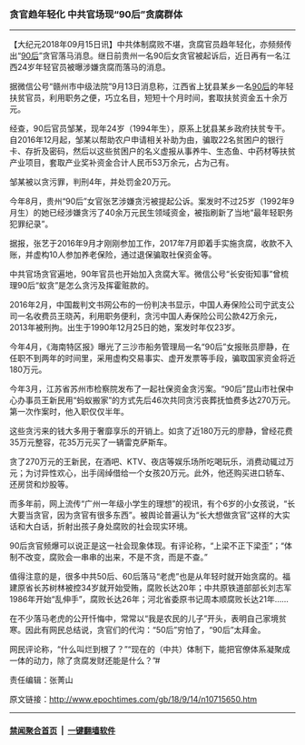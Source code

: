 ### 贪官趋年轻化 中共官场现“90后”贪腐群体
------------------------

<p>【大纪元2018年09月15日讯】中共体制腐败不堪，贪腐官员趋年轻化，亦频频传出“<a href="http://www.epochtimes.com/gb/tag/90%E5%90%8E.html">90后</a>”贪官落马消息。继日前贵州一名90后女贪官被起诉后，近日再有一名江西24岁年轻官员被曝涉嫌贪腐而落马的消息。</p>
<p>据微信公号“赣州市中级法院”9月13日消息称，江西省上犹县某乡一名<a href="http://www.epochtimes.com/gb/tag/90%E5%90%8E.html">90后</a>的年轻扶贫官员，利用职务之便，巧立名目，短短十个月时间，套取扶贫资金五十余万元。</p>
<p>经查，90后官员邹某，现年24岁（1994年生），原系上犹县某乡政府扶贫专干。自2016年12月起，邹某以帮助农户申请相关补助为由，骗取22名贫困户的银行卡、存折及密码，然后以这些贫困户的名义虚报从事养牛、生态鱼、中药材等扶贫产业项目，套取产业奖补资金合计人民币53万余元，占为己有。</p>
<p>邹某被以贪污罪，判刑4年，并处罚金20万元。</p>
<p>今年8月，贵州“90后”女官张艺涉嫌贪污被提起公诉。案发时不过25岁（1992年9月生）的她已经涉嫌贪污了40余万元民生领域资金，被指刷新了当地“最年轻职务犯罪纪录”。</p>
<p>据报，张艺于2016年9月才刚刚参加工作，2017年7月即着手实施贪腐，收款不入账，并虚构10人参加养老保险，通过退保骗取社保资金等。</p>
<p>中共官场贪官遍地，90年官员也开始加入贪腐大军。微信公号“长安街知事”曾梳理90后“蚁贪”是怎么贪污及挥霍赃款的。</p>
<p>2016年2月，中国裁判文书网公布的一份判决书显示，中国人寿保险公司宁武支公司一名收费员王晓芮，利用职务便利，贪污中国人寿保险公司公款42万余元，2013年被刑拘。出生于1990年12月25日的她，案发时年仅23岁。</p>
<p>今年4月，《海南特区报》曝光了三沙市船务管理局一名“90后”女报账员廖静，在任职不到两年的时间里，采用虚构交易事实、虚开发票等手段，骗取国家资金将近180万元。</p>
<p>今年3月，江苏省苏州市检察院发布了一起社保资金贪污案。“90后”昆山市社保中心办事员王新民用“蚂蚁搬家”的方式先后46次共同贪污丧葬抚恤费多达270万元。第一次作案时，他入职仅仅半年。</p>
<p>这些贪污来的钱大多用于奢靡享乐的开销上。如贪了近180万元的廖静，曾经花费35万元整容，花35万元买了一辆雷克萨斯车。</p>
<p>贪了270万元的王新民，在酒吧、KTV、夜店等娱乐场所吃喝玩乐，消费动辄过万元；为讨异性欢心，出手阔绰借给一个女孩20万元。此外，他还购买进口轿车、还房贷和炒股等。</p>
<p>而多年前，网上流传“广州一年级小学生的理想”的视讯，有个6岁的小女孩说，“长大要当贪官，因为贪官有很多东西”。被舆论普遍认为“长大想做贪官”这样的大实话和大白话，折射出孩子身处腐败的社会现实环境。</p>
<p>90后贪官频爆可以说正是这一社会现象体现。有评论称，“上梁不正下梁歪”；“体制不改变，腐败会一串串的出来，不是不贪，而是不查。”</p>
<p>值得注意的是，很多中共50后、60后落马“老虎”也是从年轻时就开始贪腐的。福建原省长苏树林被控34岁就开始受贿，腐败长达20年；中共原铁道部部长刘志军1986年开始“乱伸手”，腐败长达26年；河北省委原书记周本顺腐败长达21年……</p>
<p>在不少落马老虎的公开忏悔中，常常以“我是农民的儿子”开头，表明自己家境贫寒。因此有网民总结说，贪官们的代沟：“50后”穷怕了，“90后”太拜金。</p>
<p>网民评论称，“什么叫烂到根了？”“现在的（中共）体制下，能把官僚体系凝聚成一体的动力，除了贪腐发财还能是什么？”#</p>
<p>责任编辑：张菁山</p>

原文链接：http://www.epochtimes.com/gb/18/9/14/n10715650.htm


------------------------
#### [禁闻聚合首页](https://github.com/gfw-breaker/banned-news/blob/master/README.md) &nbsp;|&nbsp;  [一键翻墙软件](https://github.com/gfw-breaker/nogfw/blob/master/README.md)